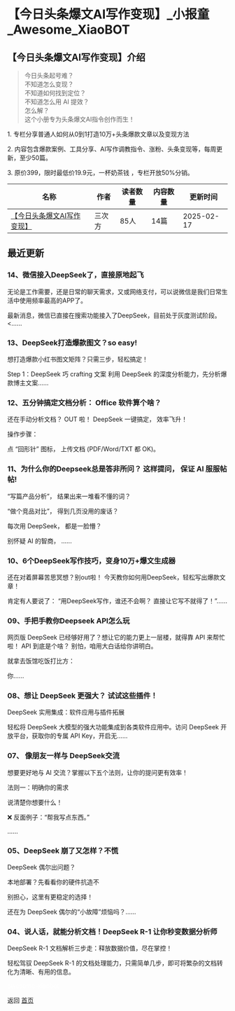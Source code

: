 # 【今日头条爆文AI写作变现】_小报童_Awesome_XiaoBOT

## 【今日头条爆文AI写作变现】介绍
> 今日头条起号难？    
不知道怎么变现？    
不知道如何找到定位？    
不知道怎么用 AI 提效？    
怎么解？    
这个小册专为头条爆文AI指令创作而生！    
    
1\. 专栏分享普通人如何从0到1打造10万+头条爆款文章以及变现方法    
    
2\. 内容包含爆款案例、工具分享、AI写作调教指令、涨粉、头条变现等，每周更新，至少50篇。    
    
3\. 原价399，限时最低价19.9元，一杯奶茶钱 ，专栏开放50%分销。  
  


|名称|作者|读者数量|内容数量|更新时间|
|---|---|---|---|---|
|[【今日头条爆文AI写作变现】](https://xiaobot.net/p/xuan_0429?refer=0b133df9-27dc-423b-8101-639049001c13)|三次方|85人|14篇|2025-02-17|

## 最近更新
### 14、微信接入DeepSeek了，直接原地起飞

无论是工作需要，还是日常的聊天需求，又或网络支付，可以说微信是我们日常生活中使用频率最高的APP了。

最新消息，微信已直接在搜索功能接入了DeepSeek，目前处于灰度测试阶段。<......

### 13、DeepSeek打造爆款图文？so easy!

想打造爆款小红书图文矩阵？只需三步，轻松搞定！

Step 1：DeepSeek 巧 crafting 文案 利用 DeepSeek 的深度分析能力，先分析爆款博主文案......

### 12、五分钟搞定文档分析： Office 软件算个啥？

还在手动分析文档？ OUT 啦！ DeepSeek 一键搞定， 效率飞升！

操作步骤：

点 “回形针” 图标， 上传文档 (PDF/Word/TXT 都 OK)。

### 11、为什么你的Deepseek总是答非所问？ 这样提问， 保证 AI 服服帖帖!

“写篇产品分析”， 结果出来一堆看不懂的词？

“做个竞品对比”， 得到几页没用的废话？

每次用 DeepSeek， 都是一脸懵？

别怀疑 AI 的智商， ......

### 10、6个DeepSeek写作技巧，变身10万+爆文生成器

还在对着屏幕苦思冥想？别out啦！ 今天教你如何用DeepSeek，轻松写出爆款文章！

肯定有人要说了： “用DeepSeek写作，谁还不会啊？ 直接让它写不就得了！”......

### 09、手把手教你Deepseek API怎么玩

网页版 DeepSeek 已经够好用了？想让它的能力更上一层楼，就得靠 API 来帮忙啦！ API 到底是个啥？ 别怕，咱用大白话给你讲明白。

就拿去饭馆吃饭打比方：

你......

### 08、想让 DeepSeek 更强大？ 试试这些插件！

DeepSeek 实用集成：软件应用与插件拓展

轻松将 DeepSeek 大模型的强大功能集成到各类软件应用中。访问 DeepSeek 开放平台，获取你的专属 API Key，开启无......

### 07、 像朋友一样与 DeepSeek交流

想要更好地与 AI 交流？掌握以下五个法则，让你的提问更有效率！

法则一：明确你的需求

说清楚你想要什么！

❌ 反面例子：“帮我写点东西。”

......

### 05、DeepSeek 崩了又怎样？不慌

DeepSeek 偶尔出问题？

本地部署？先看看你的硬件抗造不

别担心，这里有更稳定的选择！

还在为 DeepSeek 偶尔的“小故障”烦恼吗？......

### 04、说人话，就能分析文档！DeepSeek R-1 让你秒变数据分析师

DeepSeek R-1 文档解析三步走：释放数据价值，尽在掌控！

轻松驾驭 DeepSeek R-1 的文档处理能力，只需简单几步，即可将繁杂的文档转化为清晰、有用的信息。


<a href="https://github.com/Reno9527/awesome-xiaobot" style="color: white; text-decoration: none;">awesome-xiaobot</a>

返回 [首页](../README.md)
